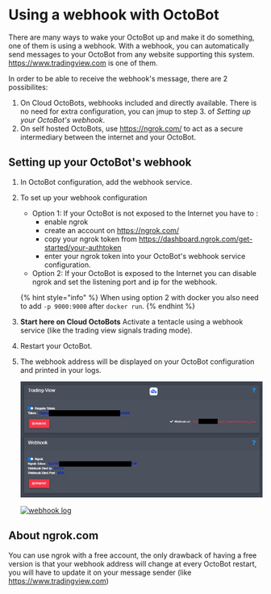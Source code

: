 Using a webhook with OctoBot
============================

There are many ways to wake your OctoBot up and make it do something,
one of them is using a webhook. With a webhook, you can automatically
send messages to your OctoBot from any website supporting this system.
<https://www.tradingview.com> is one of them.

In order to be able to receive the webhook's message, there are 2 possibilites:
1. On Cloud OctoBots, webhooks included and directly available. There is no need for extra configuration, you can jmup to step 3. of *Setting up your OctoBot's webhook*.
2. On self hosted OctoBots, use <https://ngrok.com/> to
act as a secure intermediary between the internet and your OctoBot.

Setting up your OctoBot's webhook
----------------------------------

1.  In OctoBot configuration, add the webhook service.
2.  To set up your webhook configuration

    * Option 1: If your OctoBot is not exposed to the Internet you have to :
      -   enable ngrok
      -   create an account on <https://ngrok.com/>
      -   copy your ngrok token from <https://dashboard.ngrok.com/get-started/your-authtoken>
      -   enter your ngrok token into your OctoBot's webhook service configuration.

    -   Option 2: If your OctoBot is exposed to the Internet you can
        disable ngrok and set the listening port and ip for the webhook.

    {% hint style="info" %}
    When using option 2 with docker you also need to add `-p 9000:9000` after `docker run`.
    {% endhint %}

3.  **Start here on Cloud OctoBots** Activate a tentacle using a webhook service (like the trading view
    signals trading mode).
4.  Restart your OctoBot.
5.  The webhook address will be displayed on your OctoBot configuration
    and printed in your logs.

    [![webhook and tradingview config](https://raw.githubusercontent.com/Drakkar-Software/OctoBot/assets/wiki_resources/webhook_config.jpg)](https://raw.githubusercontent.com/Drakkar-Software/OctoBot/assets/wiki_resources/webhook_config.jpg)

    [![webhook log](https://raw.githubusercontent.com/Drakkar-Software/OctoBot/assets/wiki_resources/webhook_log.jpg)](https://raw.githubusercontent.com/Drakkar-Software/OctoBot/assets/wiki_resources/webhook_log.jpg)

About ngrok.com
---------------

You can use ngrok with a free account, the only drawback of having a
free version is that your webhook address will change at every OctoBot
restart, you will have to update it on your message sender (like
<https://www.tradingview.com>)
